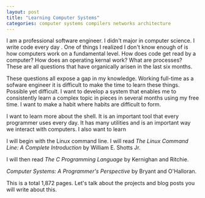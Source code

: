 ```yaml
---
layout: post
title: "Learning Computer Systems"
categories: computer systems compilers networks architecture
---
```


I am a professional software engineer. I didn't major in computer science. I write
code every day . One of things I realized I don't know enough of is how computers work
on a fundamental level. How does code get read by a computer? How does an operating kernal work?
What are processes? These are all questions that have organically arisen in the last six months.

These questions all expose a gap in my knowledge. Working full-time as a sofware engineer it is
difficult to make the time to learn these things. Possible yet difficult. I want to develop a
system that enables me to consistently learn a complex topic in pieces in several months using my free
time. I want to make a habit where habits are difficult to form.

I want to learn more about the shell. It is an important tool that every programmer uses every day. It has
many utilities and is an important way we interact with computers. I also want to learn

I will begin with the Linux command line. I will read *The Linux Command Line: A Complete Introduction* by
William E. Shotts Jr.

I will then read *The C Programming Language* by Kernighan and Ritchie.

*Computer Systems: A Programmer's Perspective* by Bryant and O'Halloran.

This is a total 1,872 pages. Let's talk about the projects and blog posts you will write about this.
